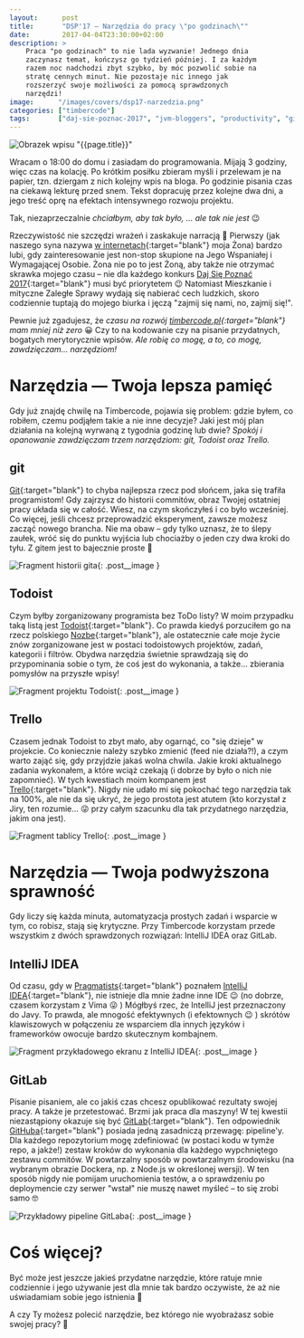 ```yaml
---
layout:      post
title:       "DSP'17 — Narzędzia do pracy \"po godzinach\""
date:        2017-04-04T23:30:00+02:00
description: >
    Praca "po godzinach" to nie lada wyzwanie! Jednego dnia
    zaczynasz temat, kończysz go tydzień później. I za każdym
    razem noc nadchodzi zbyt szybko, by móc pozwolić sobie na
    stratę cennych minut. Nie pozostaje nic innego jak
    rozszerzyć swoje możliwości za pomocą sprawdzonych
    narzędzi!
image:      "/images/covers/dsp17-narzedzia.png"
categories: ["timbercode"]
tags:       ["daj-sie-poznac-2017", "jvm-bloggers", "productivity", "git", "todoist", "nozbe", "intellij-idea", "gitlab", "trello", "blog", "timbercode"]
---
```


![Obrazek wpisu "{{page.title}}"]( /images/covers/dsp17-narzedzia.png )

Wracam o 18:00 do domu i zasiadam do programowania. Mijają 3 godziny,
więc czas na kolację. Po krótkim posiłku zbieram myśli i przelewam je 
na papier, tzn. dziergam z nich kolejny wpis na bloga. Po godzinie
pisania czas na ciekawą lekturę przed snem. Tekst dopracuję
przez kolejne dwa dni, a jego treść oprę na efektach intensywnego
rozwoju projektu.

Tak, niezaprzeczalnie *chciałbym, aby tak było, … ale tak nie
jest* 😉

Rzeczywistość nie szczędzi wrażeń i zaskakuje narracją 🙂 Pierwszy
(jak naszego syna nazywa
[w internetach]( https://www.instagram.com/p/BQ2rO7wgFxc ){:target="blank"}
moja Żona) bardzo lubi, gdy zainteresowanie jest non-stop
skupione na Jego Wspaniałej i Wymagającej Osobie. Żona nie po to
jest Żoną, aby także nie otrzymać skrawka mojego czasu – nie
dla każdego konkurs
[Daj Się Poznać 2017]( http://devstyle.pl/daj-sie-poznac/ ){:target="blank"}
musi być priorytetem 😉 Natomiast Mieszkanie i mityczne Zaległe Sprawy
wydają się nabierać cech ludzkich, skoro codziennie tuptają
do mojego biurka i jęczą "zajmij się nami, no, zajmij się!".

Pewnie już zgadujesz, że *czasu na rozwój
[timbercode.pl]( http://timbercode.pl ){:target="blank"}
mam mniej niż zero* 😀 Czy to na kodowanie czy na
pisanie przydatnych, bogatych merytorycznie wpisów. *Ale robię co mogę,
a to, co mogę, zawdzięczam… narzędziom!*

# Narzędzia — Twoja lepsza pamięć

Gdy już znajdę chwilę na Timbercode, pojawia się problem: gdzie byłem,
co robiłem, czemu podjąłem takie a nie inne decyzje? Jaki jest mój
plan działania na kolejną wyrwaną z tygodnia godzinę lub dwie?
*Spokój i opanowanie zawdzięczam trzem narzędziom: git, Todoist oraz Trello.*

## git

[Git]( https://git-scm.com/ ){:target="blank"} to chyba najlepsza rzecz pod
słońcem, jaka się trafiła programistom! Gdy zajrzysz do 
historii commitów, obraz Twojej ostatniej pracy układa się w całość.
Wiesz, na czym skończyłeś i co było wcześniej.
Co więcej, jeśli chcesz przeprowadzić eksperyment, zawsze możesz zacząć 
nowego brancha. Nie ma obaw – gdy tylko uznasz, że to ślepy zaułek, wróć się 
do punktu wyjścia lub chociażby o jeden czy dwa kroki do tyłu. Z gitem jest 
to bajecznie proste 🙂

![Fragment historii gita]( /images/content/dsp17-narzedzia/git.png ){: .post__image }

## Todoist

Czym byłby zorganizowany programista bez ToDo listy? W moim przypadku
taką listą jest [Todoist]( https://todoist.com ){:target="blank"}.
Co prawda kiedyś porzuciłem go na rzecz polskiego
[Nozbe]( https://nozbe.com ){:target="blank"}, ale ostatecznie
całe moje życie znów zorganizowane jest w postaci todoistowych
projektów, zadań, kategorii i filtrów. Obydwa narzędzia świetnie
sprawdzają się do przypominania sobie o tym, że coś jest do 
wykonania, a także… zbierania pomysłów na przyszłe wpisy!

![Fragment projektu Todoist]( /images/content/dsp17-narzedzia/todoist.png ){: .post__image }

## Trello

Czasem jednak Todoist to zbyt mało, aby ogarnąć, co "się dzieje"
w projekcie. Co koniecznie należy szybko zmienić (feed nie działa?!),
a czym warto zająć się, gdy przyjdzie jakaś wolna chwila.
Jakie kroki aktualnego zadania wykonałem, a które wciąż czekają
(i dobrze by było o nich nie zapomnieć). W tych kwestiach moim
kompanem jest [Trello]( https://trello.com ){:target="blank"}.
Nigdy nie udało mi się pokochać tego narzędzia tak na 100%, ale
nie da się ukryć, że jego prostota jest atutem
(kto korzystał z Jiry, ten rozumie… 😜 przy całym szacunku dla tak
przydatnego narzędzia, jakim ona jest).

![Fragment tablicy Trello]( /images/content/dsp17-narzedzia/trello.png ){: .post__image }

# Narzędzia — Twoja podwyższona sprawność

Gdy liczy się każda minuta, automatyzacja prostych zadań i wsparcie
w tym, co robisz, stają się krytyczne. Przy Timbercode korzystam
przede wszystkim z dwóch sprawdzonych rozwiązań: IntelliJ IDEA
oraz GitLab.

## IntelliJ IDEA

Od czasu, gdy w [Pragmatists]( http://pragmatists.pl/ ){:target="blank"}
poznałem [IntelliJ IDEA]( https://www.jetbrains.com/idea/ ){:target="blank"},
nie istnieje dla mnie żadne inne IDE 😉 (no dobrze, czasem korzystam
z Vima 😜 ) Mógłbyś rzec, że IntelliJ jest przeznaczony do Javy.
To prawda, ale mnogość efektywnych (i efektownych 😉 )
skrótów klawiszowych w połączeniu ze wsparciem dla innych języków
i frameworków owocuje bardzo skutecznym kombajnem.

![Fragment przykładowego ekranu z IntelliJ IDEA]( /images/content/dsp17-narzedzia/intellij-idea.png ){: .post__image }

## GitLab

Pisanie pisaniem, ale co jakiś czas chcesz opublikować rezultaty swojej
pracy. A także je przetestować. Brzmi jak praca dla maszyny!
W tej kwestii niezastąpiony okazuje się być
[GitLab]( https://gitlab.com/ ){:target="blank"}. Ten odpowiednik
[GitHuba]( https://github.com/ ){:target="blank"} posiada jedną
zasadniczą przewagę: pipeline'y. Dla każdego repozytorium mogę
zdefiniować (w postaci kodu w tymże repo, a jakże!) zestaw kroków
do wykonania dla każdego wypchniętego zestawu commitów. W powtarzalny
sposób w powtarzalnym środowisku (na wybranym obrazie Dockera, np.
z Node.js w określonej wersji). W ten sposób nigdy nie pomijam
uruchomienia testów, a o sprawdzeniu po deploymencie czy serwer
"wstał" nie muszę nawet myśleć – to się zrobi samo 🤓

![Przykładowy pipeline GitLaba]( /images/content/dsp17-narzedzia/gitlab.png ){: .post__image }

# Coś więcej?

Być może jest jeszcze jakieś przydatne narzędzie, które ratuje mnie
codziennie i jego używanie jest dla mnie tak bardzo oczywiste, że
aż nie uświadamiam sobie jego istnienia 🤔

A czy Ty możesz polecić narzędzie, bez którego nie wyobrażasz sobie
swojej pracy? 🙂